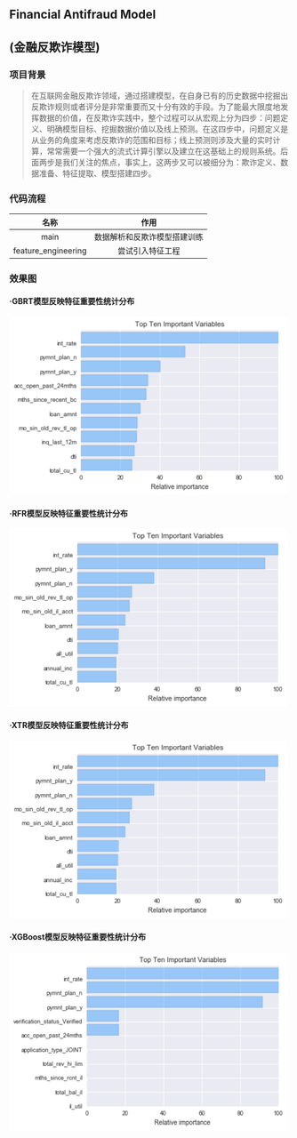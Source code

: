 ## Financial Antifraud Model
## (金融反欺诈模型)

### 项目背景
>  在互联网金融反欺诈领域，通过搭建模型，在自身已有的历史数据中挖掘出反欺诈规则或者评分是非常重要而又十分有效的手段。为了能最大限度地发挥数据的价值，在反欺诈实践中，整个过程可以从宏观上分为四步：问题定义、明确模型目标、挖掘数据价值以及线上预测。在这四步中，问题定义是从业务的角度来考虑反欺诈的范围和目标；线上预测则涉及大量的实时计算，常常需要一个强大的流式计算引擎以及建立在这基础上的规则系统。后面两步是我们关注的焦点，事实上，这两步又可以被细分为：欺诈定义、数据准备、特征提取、模型搭建四步。
  
### 代码流程
|名称|作用|
|:-------------:|:-------------:|
|main|数据解析和反欺诈模型搭建训练|
|feature_engineering|尝试引入特征工程|

### 效果图
#### ·GBRT模型反映特征重要性统计分布
<img width="500" height="320" src="./figures/GBRT.png"/>

#### ·RFR模型反映特征重要性统计分布
<img width="500" height="320" src="./figures/RFR.png"/>

#### ·XTR模型反映特征重要性统计分布
<img width="500" height="320" src="./figures/RFR.png"/>

#### ·XGBoost模型反映特征重要性统计分布
<img width="500" height="320" src="./figures/XGBoost.png"/>
